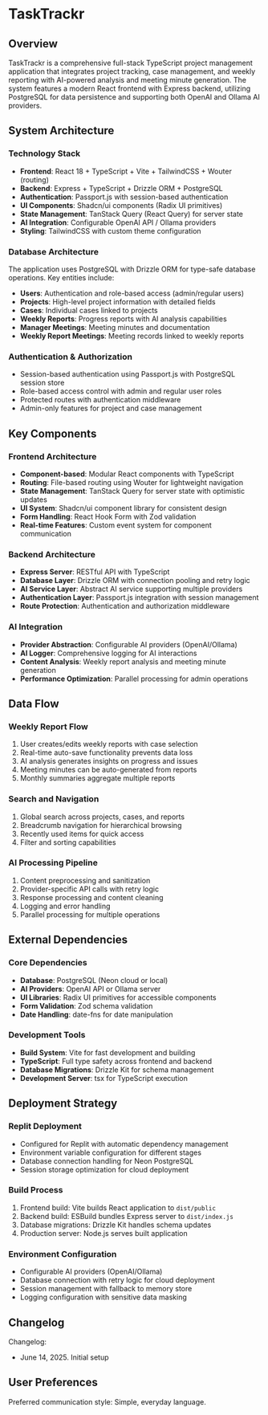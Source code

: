# TaskTrackr

## Overview

TaskTrackr is a comprehensive full-stack TypeScript project management application that integrates project tracking, case management, and weekly reporting with AI-powered analysis and meeting minute generation. The system features a modern React frontend with Express backend, utilizing PostgreSQL for data persistence and supporting both OpenAI and Ollama AI providers.

## System Architecture

### Technology Stack
- **Frontend**: React 18 + TypeScript + Vite + TailwindCSS + Wouter (routing)
- **Backend**: Express + TypeScript + Drizzle ORM + PostgreSQL
- **Authentication**: Passport.js with session-based authentication
- **UI Components**: Shadcn/ui components (Radix UI primitives)
- **State Management**: TanStack Query (React Query) for server state
- **AI Integration**: Configurable OpenAI API / Ollama providers
- **Styling**: TailwindCSS with custom theme configuration

### Database Architecture
The application uses PostgreSQL with Drizzle ORM for type-safe database operations. Key entities include:

- **Users**: Authentication and role-based access (admin/regular users)
- **Projects**: High-level project information with detailed fields
- **Cases**: Individual cases linked to projects
- **Weekly Reports**: Progress reports with AI analysis capabilities
- **Manager Meetings**: Meeting minutes and documentation
- **Weekly Report Meetings**: Meeting records linked to weekly reports

### Authentication & Authorization
- Session-based authentication using Passport.js with PostgreSQL session store
- Role-based access control with admin and regular user roles
- Protected routes with authentication middleware
- Admin-only features for project and case management

## Key Components

### Frontend Architecture
- **Component-based**: Modular React components with TypeScript
- **Routing**: File-based routing using Wouter for lightweight navigation
- **State Management**: TanStack Query for server state with optimistic updates
- **UI System**: Shadcn/ui component library for consistent design
- **Form Handling**: React Hook Form with Zod validation
- **Real-time Features**: Custom event system for component communication

### Backend Architecture
- **Express Server**: RESTful API with TypeScript
- **Database Layer**: Drizzle ORM with connection pooling and retry logic
- **AI Service Layer**: Abstract AI service supporting multiple providers
- **Authentication Layer**: Passport.js integration with session management
- **Route Protection**: Authentication and authorization middleware

### AI Integration
- **Provider Abstraction**: Configurable AI providers (OpenAI/Ollama)
- **AI Logger**: Comprehensive logging for AI interactions
- **Content Analysis**: Weekly report analysis and meeting minute generation
- **Performance Optimization**: Parallel processing for admin operations

## Data Flow

### Weekly Report Flow
1. User creates/edits weekly reports with case selection
2. Real-time auto-save functionality prevents data loss
3. AI analysis generates insights on progress and issues
4. Meeting minutes can be auto-generated from reports
5. Monthly summaries aggregate multiple reports

### Search and Navigation
1. Global search across projects, cases, and reports
2. Breadcrumb navigation for hierarchical browsing
3. Recently used items for quick access
4. Filter and sorting capabilities

### AI Processing Pipeline
1. Content preprocessing and sanitization
2. Provider-specific API calls with retry logic
3. Response processing and content cleaning
4. Logging and error handling
5. Parallel processing for multiple operations

## External Dependencies

### Core Dependencies
- **Database**: PostgreSQL (Neon cloud or local)
- **AI Providers**: OpenAI API or Ollama server
- **UI Libraries**: Radix UI primitives for accessible components
- **Form Validation**: Zod schema validation
- **Date Handling**: date-fns for date manipulation

### Development Tools
- **Build System**: Vite for fast development and building
- **TypeScript**: Full type safety across frontend and backend
- **Database Migrations**: Drizzle Kit for schema management
- **Development Server**: tsx for TypeScript execution

## Deployment Strategy

### Replit Deployment
- Configured for Replit with automatic dependency management
- Environment variable configuration for different stages
- Database connection handling for Neon PostgreSQL
- Session storage optimization for cloud deployment

### Build Process
1. Frontend build: Vite builds React application to `dist/public`
2. Backend build: ESBuild bundles Express server to `dist/index.js`
3. Database migrations: Drizzle Kit handles schema updates
4. Production server: Node.js serves built application

### Environment Configuration
- Configurable AI providers (OpenAI/Ollama)
- Database connection with retry logic for cloud deployment
- Session management with fallback to memory store
- Logging configuration with sensitive data masking

## Changelog

Changelog:
- June 14, 2025. Initial setup

## User Preferences

Preferred communication style: Simple, everyday language.